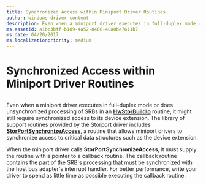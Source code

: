 ```yaml
---
title: Synchronized Access within Miniport Driver Routines
author: windows-driver-content
description: Even when a miniport driver executes in full-duplex mode or has unsynchronized processing of SRBs, it might still require synchronized access.
ms.assetid: a1bc3bff-b109-4a52-8466-48a0be7611b7
ms.date: 04/20/2017
ms.localizationpriority: medium
---
```


# Synchronized Access within Miniport Driver Routines


## <span id="ddk_synchronized_access_within_unsynchronized_miniport_driver_routines"></span><span id="DDK_SYNCHRONIZED_ACCESS_WITHIN_UNSYNCHRONIZED_MINIPORT_DRIVER_ROUTINES"></span>


Even when a miniport driver executes in full-duplex mode or does unsynchronized processing of SRBs in an [**HwStorBuildIo**](https://msdn.microsoft.com/library/windows/hardware/ff557369) routine, it might still require synchronized access to its device extension. The library of support routines provided by the Storport driver includes [**StorPortSynchronizeAccess**](https://msdn.microsoft.com/library/windows/hardware/ff567511), a routine that allows miniport drivers to synchronize access to critical data structures such as the device extension.

When the miniport driver calls **StorPortSynchronizeAccess**, it must supply the routine with a pointer to a callback routine. The callback routine contains the part of the SRB's processing that must be synchronized with the host bus adapter's interrupt handler. For better performance, write your driver to spend as little time as possible executing the callback routine.

 

 




